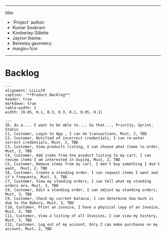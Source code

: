 <!--
//Mark Down Comments
Documents are written in a markdown format and converted to pdf with a tool 'pandoc'

Pdf build command on Kumar machine

pandoc -s -F pantable -o backlog.pdf backlog.md

vim command 

:!pandoc -s -F pantable -o %:r.pdf %

// There is an extension pantable that reads the data between ```{.table} and ``` and generate a table based on comma seperated values
The data between --- and --- are yaml configuration data

-->
---
title:
- 'Project'
author:
- Kumar Sookram
- Kimberley Gillette
- Jayron
theme:
- Berkeley
geometry:
- margin=1cm
---


# Backlog

```{.table}
---
alignment: LLLLLCR
caption: '**Product Backlog**'
header: true
markdown: true
table-width: 1
width: [0.05, 0.1, 0.3, 0.3, 0.1, 0.05, 0.1]

---
ID, As a..., I want to be able to..., So that..., Priority, Sprint, Status  
C1, Customer, Login to App , I can do transactions, Must, 2, TBD
C2, Customer, Notified of incorrect credentials, I can re-enter correct credentials, Must, 2, TBD
C3, Customer, View products listing, I can choose what items to order, Must, 2, TBD
C4, Customer, Add items from the product listing to my cart, I can review items I am interested in buying, Must, 2, TBD
C5, Customer, Remove items from my cart, I don't buy something I don't want,  Must, 2, TBD
C6, Customer, Create a standing order, I can request items I want and it's frequency, Must, 3, TBD 
C7, Customer, View my standing orders, I can tell what my standing orders are, Must, 3, TBD
C8, Customer, Edit a standing order, I can adjust my standing orders, Must, 3, TBD
C9, Customer, Check my current balance, I can determine how much is due to the Bakery, Must, 3, TBD
C10, Customer, Print an invoice, I have a physical copy of an invoice, Must, 3, TBD
C11, Customer, View a listing of all Invoices, I can view my history, Must, 3, TBD
C12, Customer, Log out of my account, Only I can make purchases on my account, Must, 2, TBD
```

